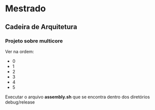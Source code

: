 # Mestrado

## Cadeira de Arquitetura

### Projeto sobre multicore

Ver na ordem:

* 0
* 1
* 2
* 3
* 4
* 5

Executar o arquivo **assembly.sh** que se encontra dentro dos diretórios debug/release